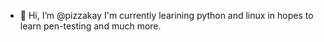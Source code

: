 - 👋 Hi, I’m @pizzakay
I'm currently learining python and linux in hopes to learn pen-testing and much more. 
